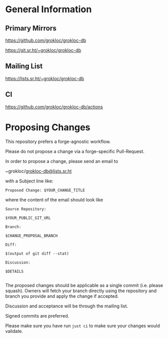 # General Information

## Primary Mirrors

https://github.com/grokloc/grokloc-db

https://git.sr.ht/~grokloc/grokloc-db

## Mailing List

https://lists.sr.ht/~grokloc/grokloc-db

## CI

https://github.com/grokloc/grokloc-db/actions

# Proposing Changes

This repository prefers a forge-agnostic workflow.

Please do not propose a change via a forge-specific
Pull-Request.

In order to propose a change, please send an email to

~grokloc/grokloc-db@lists.sr.ht

with a Subject line like:

`Proposed Change: $YOUR_CHANGE_TITLE`

where the content of the email should look like

```
Source Repository: 

$YOUR_PUBLIC_GIT_URL

Branch:

$CHANGE_PROPOSAL_BRANCH

Diff:

$(output of git diff --stat)

Discussion:

$DETAILS
  
```

The proposed changes should be applicable as a single
commit (i.e. please squash). Owners will fetch your 
branch directly using the repository and branch you
provide and apply the change if accepted.

Discussion and acceptance will be through the mailing
list.

Signed commits are preferred.

Please make sure you have run `just ci` to make sure
your changes would validate.
